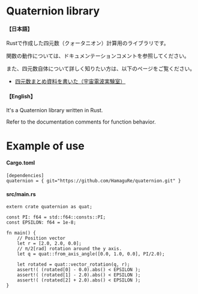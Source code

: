 # Quaternion library
#### 【日本語】
  Rustで作成した四元数（クォータニオン）計算用のライブラリです。

  関数の動作については、ドキュメンテーションコメントを参照してください。

  また、四元数自体について詳しく知りたい方は、以下のページをご覧ください。

  * [四元数まとめ資料を書いた（宇宙電波実験室）](https://space-denpa.jp/2019/03/26/quaternion-doc/)

#### 【English】
  It's a Quaternion library written in Rust.

  Refer to the documentation comments for function behavior.

# Example of use
#### Cargo.toml
```
[dependencies]
quaternion = { git="https://github.com/HamaguRe/quaternion.git" }
```

#### src/main.rs
```
extern crate quaternion as quat;

const PI: f64 = std::f64::consts::PI;
const EPSILON: f64 = 1e-8;

fn main() {
    // Position vector
    let r = [2.0, 2.0, 0.0];
    // π/2[rad] rotation around the y axis.
    let q = quat::from_axis_angle([0.0, 1.0, 0.0], PI/2.0);

    let rotated = quat::vector_rotation(q, r);
    assert!( (rotated[0] - 0.0).abs() < EPSILON );
    assert!( (rotated[1] - 2.0).abs() < EPSILON );
    assert!( (rotated[2] + 2.0).abs() < EPSILON );
}
```